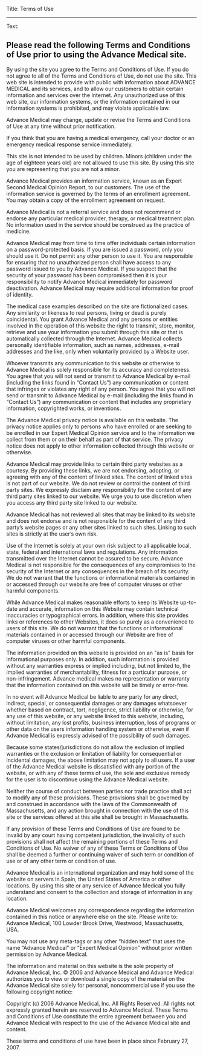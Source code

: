 Title: Terms of Use

----

Text:

<h2 class="display">Please read the following Terms and Conditions of Use prior to using the Advance Medical site.</h2>

By using the site you agree to the Terms and Conditions of Use. If you do not agree to all of the Terms and Conditions of Use, do not use the site. This web site is intended to provide with public with information about ADVANCE  MEDICAL and its services, and to allow our customers to obtain certain information and services over the Internet. Any unauthorized use of this web site, our information systems, or the information contained in our information systems is prohibited, and may violate applicable law.

Advance Medical may change, update or revise the Terms and Conditions of Use at any time without prior notification.

If you think that you are having a medical emergency, call your doctor or an emergency medical response service immediately.

This site is not intended to be used by children. Minors (children under the age of eighteen years old) are not allowed to use this site. By using this site you are representing that you are not a minor.

Advance Medical provides an information service, known as an Expert Second Medical Opinion Report, to our customers. The use of the information service is governed by the terms of an enrollment agreement. You may obtain a copy of the enrollment agreement on request.

Advance Medical is not a referral service and does not recommend or endorse any particular medical provider, therapy, or medical treatment plan. No information used in the service should be construed as the practice of medicine.

Advance Medical may from time to time offer individuals certain information on a password-protected basis. If you are issued a password, only you should use it. Do not permit any other person to use it. You are responsible for ensuring that no unauthorized person shall have access to any password issued to you by Advance Medical. If you suspect that the security of your password has been compromised then it is your responsibility to notify Advance Medical immediately for password deactivation. Advance Medical may require additional information for proof of identity.

The medical case examples described on the site are fictionalized cases. Any similarity or likeness to real persons, living or dead is purely coincidental. You grant Advance Medical and any persons or entities involved in the operation of this website the right to transmit, store, monitor, retrieve and use your information you submit through this site or that is automatically collected through the Internet. Advance Medical collects personally identifiable information, such as names, addresses, e-mail addresses and the like, only when voluntarily provided by a Website user.

Whoever transmits any communication to this website or otherwise to Advance Medical is solely responsible for its accuracy and completeness. You agree that you will not send or transmit to Advance Medical by e-mail (including the links found in “Contact Us”) any communication or content that infringes or violates any right of any person. You agree that you will not send or transmit to Advance Medical by e-mail (including the links found in “Contact Us”) any communication or content that includes any proprietary information, copyrighted works, or inventions.

The Advance Medical privacy notice is available on this website. The privacy notice applies only to persons who have enrolled or are seeking to be enrolled in our Expert Medical Opinion service and to the information we collect from them or on their behalf as part of that service. The privacy notice does not apply to other information collected through this website or otherwise.

Advance Medical may provide links to certain third party websites as a courtesy. By providing these links, we are not endorsing, adopting, or agreeing with any of the content of linked sites. The content of linked sites is not part of our website. We do not review or control the content of third party sites. We expressly disclaim any responsibility for the content of any third party sites linked to our website. We urge you to use discretion when you access any third party site linked to our website.

Advance Medical has not reviewed all sites that may be linked to its website and does not endorse and is not responsible for the content of any third party’s website pages or any other sites linked to such sites. Linking to such sites is strictly at the user’s own risk.

Use of the Internet is solely at your own risk subject to all applicable local, state, federal and international laws and regulations. Any information transmitted over the Internet cannot be assured to be secure. Advance Medical is not responsible for the consequences of any compromises to the security of the Internet or any consequences in the breach of its security. We do not warrant that the functions or informational materials contained in or accessed through our website are free of computer viruses or other harmful components.

While Advance Medical makes reasonable efforts to keep its Website up-to-date and accurate, information on this Website may contain technical inaccuracies or typographical errors. In addition, where this site provides links or references to other Websites, it does so purely as a convenience to users of this site. We do not warrant that the functions or informational materials contained in or accessed through our Website are free of computer viruses or other harmful components.

The information provided on this website is provided on an "as is" basis for informational purposes only. In addition, such information is provided without any warranties express or implied including, but not limited to, the implied warranties of merchantability, fitness for a particular purpose, or non-infringement. Advance medical makes no representation or warranty that the information contained on this website will be timely or error-free.

In no event will Advance Medical be liable to any party for any direct, indirect, special, or consequential damages or any damages whatsoever whether based on contract, tort, negligence, strict liability or otherwise, for any use of this website, or any website linked to this website, including, without limitation, any lost profits, business interruption, loss of programs or other data on the users information handling system or otherwise, even if Advance Medical is expressly advised of the possibility of such damages.

Because some states/jurisdictions do not allow the exclusion of implied warranties or the exclusion or limitation of liability for consequential or incidental damages, the above limitation may not apply to all users. If a user of the Advance Medical website is dissatisfied with any portion of the website, or with any of these terms of use, the sole and exclusive remedy for the user is to discontinue using the Advance Medical website.

Neither the course of conduct between parties nor trade practice shall act to modify any of these provisions. These provisions shall be governed by and construed in accordance with the laws of the Commonwealth of Massachusetts, and any action brought in connection with the use of this site or the services offered at this site shall be brought in Massachusetts.

If any provision of these Terms and Conditions of Use are found to be invalid by any court having competent jurisdiction, the invalidity of such provisions shall not affect the remaining portions of these Terms and Conditions of Use. No waiver of any of these Terms or Conditions of Use shall be deemed a further or continuing waiver of such term or condition of use or of any other term or condition of use.

Advance Medical is an international organization and may hold some of the website on servers in Spain, the United States of America or other locations. By using this site or any service of Advance Medical you fully understand and consent to the collection and storage of information in any location.

Advance Medical welcomes any correspondence regarding the information contained in this notice or anywhere else on the site. Please write to: Advance Medical, 100 Lowder Brook Drive, Westwood, Massachusetts, USA.

You may not use any meta-tags or any other “hidden text” that uses the name “Advance Medical” or “Expert Medical Opinion” without prior written permission by Advance Medical.

The information and material on this website is the sole property of Advance Medical, Inc. © 2006 and Advance Medical and Advance Medical authorizes you to view or download a single copy of the material on the Advance Medical site solely for personal, noncommercial use if you use the following copyright notice:

Copyright (c) 2006 Advance Medical, Inc. All Rights Reserved.
All rights not expressly granted herein are reserved to Advance Medical.
These Terms and Conditions of Use constitute the entire agreement between you and Advance Medical with respect to the use of the Advance Medical site and content.

These terms and conditions of use have been in place since February 27, 2007.
